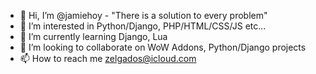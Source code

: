 - 👋 Hi, I’m @jamiehoy - "There is a solution to every problem"
- 👀 I’m interested in Python/Django, PHP/HTML/CSS/JS etc...
- 🌱 I’m currently learning Django, Lua
- 💞️ I’m looking to collaborate on WoW Addons, Python/Django projects
- 📫 How to reach me zelgados@icloud.com

<!---
jamiehoy/jamiehoy is a ✨ special ✨ repository because its `README.md` (this file) appears on your GitHub profile.
You can click the Preview link to take a look at your changes.
--->
